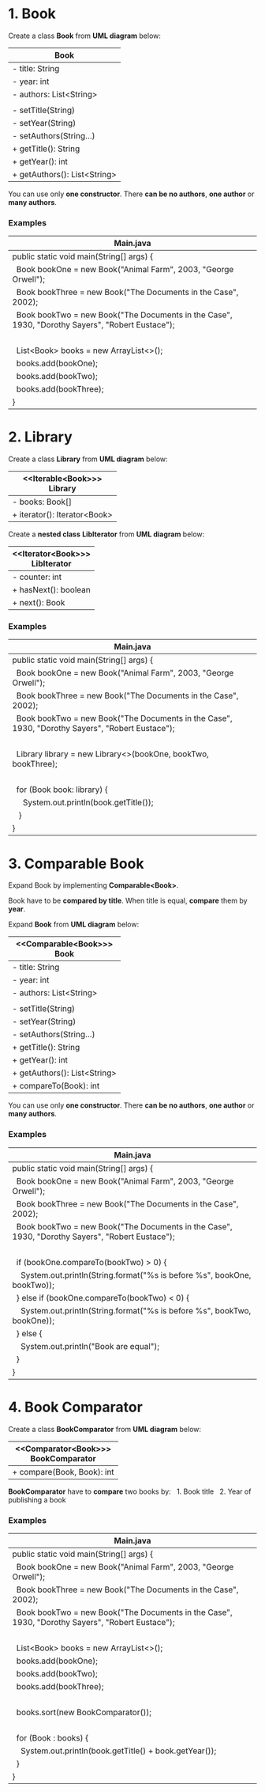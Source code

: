 # 1.	Book

Create a class **Book** from **UML diagram** below:

| **Book** |
| --- |
| -	title: String               |
| -	year: int                   |
| -	authors: List<String\>      |
|                               |
| -	setTitle(String)            |
| -	setYear(String)             |
| -	setAuthors(String…)         |
| +	getTitle(): String          |
| +	getYear(): int              |
| +	getAuthors(): List<String\> |

You can use only **one constructor**. There **can be no authors**, **one author** or **many authors**.

### Examples

| **Main.java** |
| --- |
| public static void main(String[] args) {                                                        |
| &nbsp; Book bookOne = new Book("Animal Farm", 2003, "George Orwell");                                  |
| &nbsp; Book bookThree = new Book("The Documents in the Case", 2002);                                   |
| &nbsp; Book bookTwo = new Book("The Documents in the Case", 1930, "Dorothy Sayers", "Robert Eustace"); |
| <br>                                                                                            |
| &nbsp; List<Book\> books = new ArrayList<\>();                                                         |
| &nbsp; books.add(bookOne);                                                                             |
| &nbsp; books.add(bookTwo);                                                                             |
| &nbsp; books.add(bookThree);                                                                           |
| }                                                                                               |

# 2.	Library

Create a class **Library** from **UML diagram** below:

| **<<Iterable<Book\>>>** <br> **Library** |
| --- |
| -	books: Book[]              | 
| +	iterator(): Iterator<Book\> | 

Create a **nested class** **LibIterator** from **UML diagram** below:

| **<<Iterator<Book\>>>** <br> **LibIterator** |
| --- |
| -	counter: int       |
| +	hasNext(): boolean |
| +	next(): Book       |

### Examples

| **Main.java** |
| --- |
| public static void main(String[] args) {                                                               |
| &nbsp; Book bookOne = new Book("Animal Farm", 2003, "George Orwell");                                  |
| &nbsp; Book bookThree = new Book("The Documents in the Case", 2002);                                   |
| &nbsp; Book bookTwo = new Book("The Documents in the Case", 1930, "Dorothy Sayers", "Robert Eustace"); |
| <br>                                                                                                   |
| &nbsp; Library library = new Library<>(bookOne, bookTwo, boоkThree);                                   |
| <br>                                                                                                   |
| &nbsp; for (Book book: library) {                                                                      |
| &nbsp;&nbsp;&nbsp;&nbsp; System.out.println(book.getTitle());                                          |
| &nbsp;&nbsp; }                                                                                         |
| }                                                                                                      |

# 3.	Comparable Book

Expand Book by implementing **Comparable<Book\>**.

Book have to be **compared by title**. When title is equal, **compare** them by **year**.

Expand **Book** from **UML diagram** below:

| **<<Comparable<Book\>>>** <br> **Book** |
| --- |
| -	title: String               |
| -	year: int                   |
| -	authors: List<String\>      |
|                               |
| -	setTitle(String)            |
| -	setYear(String)             |
| -	setAuthors(String…)         |
| +	getTitle(): String          |
| +	getYear(): int              |
| +	getAuthors(): List<String\> |
| +	compareTo(Book): int        |

You can use only **one constructor**. There **can be no authors**, **one author** or **many authors**.

### Examples

| **Main.java** |
| --- |
| public static void main(String[] args) {                                                        | 
| &nbsp; Book bookOne = new Book("Animal Farm", 2003, "George Orwell");                                  |
| &nbsp; Book bookThree = new Book("The Documents in the Case", 2002);                                   |
| &nbsp; Book bookTwo = new Book("The Documents in the Case", 1930, "Dorothy Sayers", "Robert Eustace"); |
| <br>                                                                                                   |
| &nbsp; if (bookOne.compareTo(bookTwo) > 0) {                                                           |
| &nbsp;&nbsp;&nbsp; System.out.println(String.format("%s is before %s", bookOne, bookTwo));             |
| &nbsp; } else if (bookOne.compareTo(bookTwo) < 0) {                                                    |
| &nbsp;&nbsp;&nbsp; System.out.println(String.format("%s is before %s", bookTwo, bookOne));             |
| &nbsp; } else {                                                                                        |
| &nbsp;&nbsp;&nbsp; System.out.println("Book are equal");                                               |
| &nbsp; }                                                                                               |
| }                                                                                                      |

# 4.	Book Comparator

Create a class **BookComparator** from **UML diagram** below:

| **<<Comparator<Book\>>>** <br> **BookComparator** |
| --- |
| + compare(Book, Book): int |

**BookComparator** have to **compare** two books by:
&nbsp; 1. Book title
&nbsp; 2. Year of publishing a book 
  
### Examples 
  
| **Main.java** |
| --- |
| public static void main(String[] args) {                                                               |
| &nbsp; Book bookOne = new Book("Animal Farm", 2003, "George Orwell");                                  |
| &nbsp; Book bookThree = new Book("The Documents in the Case", 2002);                                   |
| &nbsp; Book bookTwo = new Book("The Documents in the Case", 1930, "Dorothy Sayers", "Robert Eustace"); |
| <br>                                                                                                   |
| &nbsp; List<Book\> books = new ArrayList<\>();                                                         |
| &nbsp; books.add(bookOne);                                                                             |
| &nbsp; books.add(bookTwo);                                                                             |
| &nbsp; books.add(bookThree);                                                                           |
| <br>                                                                                                   |
| &nbsp; books.sort(new BookComparator());                                                               |
| <br>                                                                                                   |
| &nbsp; for (Book : books) {                                                                            |
| &nbsp;&nbsp;&nbsp; System.out.println(book.getTitle() + book.getYear());                               |
| &nbsp; }                                                                                               |
| }                                                                                                      |
